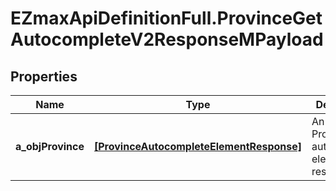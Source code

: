 # EZmaxApiDefinitionFull.ProvinceGetAutocompleteV2ResponseMPayload

## Properties

Name | Type | Description | Notes
------------ | ------------- | ------------- | -------------
**a_objProvince** | [**[ProvinceAutocompleteElementResponse]**](ProvinceAutocompleteElementResponse.md) | An array of Province autocomplete element response. | 


